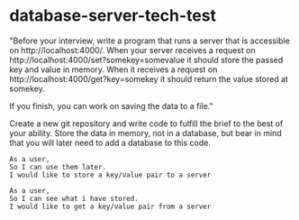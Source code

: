 # database-server-tech-test

"Before your interview, write a program that runs a server that is accessible on http://localhost:4000/. When your server receives a request on http://localhost:4000/set?somekey=somevalue it should store the passed key and value in memory. When it receives a request on http://localhost:4000/get?key=somekey it should return the value stored at somekey.

If you finish, you can work on saving the data to a file."

Create a new git repository and write code to fulfill the brief to the best of your ability. Store the data in memory, not in a database, but bear in mind that you will later need to add a database to this code.

```
As a user,
So I can use them later.
I would like to store a key/value pair to a server
```

```
As a user,
So I can see what i have stored.
I would like to get a key/value pair from a server
```
